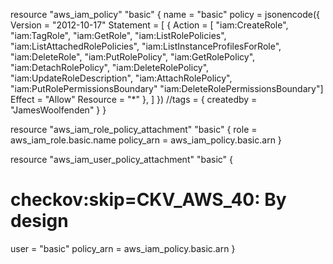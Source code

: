 resource "aws_iam_policy" "basic" {
  name = "basic"
  policy = jsonencode({
    Version = "2012-10-17"
    Statement = [
      {
        Action = [
          "iam:CreateRole",
          "iam:TagRole",
          "iam:GetRole",
          "iam:ListRolePolicies",
          "iam:ListAttachedRolePolicies",
          "iam:ListInstanceProfilesForRole",
          "iam:DeleteRole",
          "iam:PutRolePolicy",
          "iam:GetRolePolicy",
          "iam:DetachRolePolicy",
          "iam:DeleteRolePolicy",
          "iam:UpdateRoleDescription",
          "iam:AttachRolePolicy",
          "iam:PutRolePermissionsBoundary"
          "iam:DeleteRolePermissionsBoundary"]
        Effect   = "Allow"
        Resource = "*"
      },
    ]
  })
  //tags = { createdby = "JamesWoolfenden" }
}

resource "aws_iam_role_policy_attachment" "basic" {
  role       = aws_iam_role.basic.name
  policy_arn = aws_iam_policy.basic.arn
}

resource "aws_iam_user_policy_attachment" "basic" {
  # checkov:skip=CKV_AWS_40: By design
  user       = "basic"
  policy_arn = aws_iam_policy.basic.arn
}
